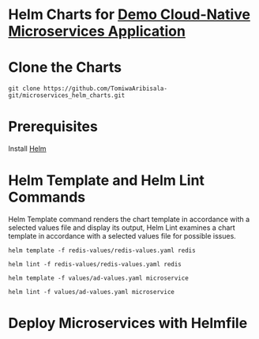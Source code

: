 # Helm Charts for [Demo Cloud-Native Microservices Application](https://github.com/TomiwaAribisala-git/microservices-demo)

# Clone the Charts 
```
git clone https://github.com/TomiwaAribisala-git/microservices_helm_charts.git
```

# Prerequisites
Install [Helm](https://helm.sh/docs/intro/install/)


# Helm Template and Helm Lint Commands
Helm Template command renders the chart template in accordance with a selected values file and display its output, Helm Lint examines a chart template in accordance with a selected values file for possible issues.

```
helm template -f redis-values/redis-values.yaml redis
```
```
helm lint -f redis-values/redis-values.yaml redis
```

```
helm template -f values/ad-values.yaml microservice
```
```
helm lint -f values/ad-values.yaml microservice
```

# Deploy Microservices with Helmfile